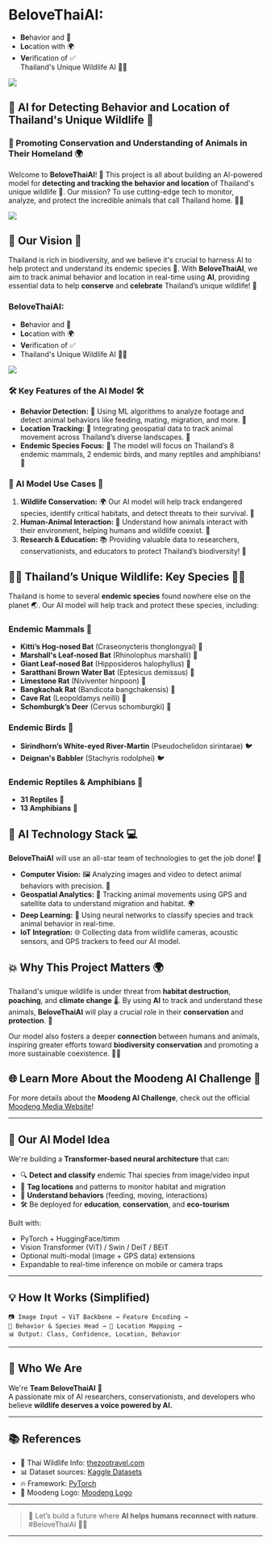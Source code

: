 # **BeloveThaiAI**:  
- **Be**havior and 🐾  
- **Lo**cation with 🌍  
- **Ve**rification of ✅  
Thailand's Unique Wildlife AI 🦏🌿

![](img/BeloveThaiAI_03.png)


## 🦄 AI for Detecting Behavior and Location of Thailand's Unique Wildlife 🐅

### 🌿 Promoting Conservation and Understanding of Animals in Their Homeland 🌍

Welcome to **BeloveThaiAI**! 🚀 This project is all about building an AI-powered model for **detecting and tracking the behavior and location** of Thailand's unique wildlife 🐒. Our mission? To use cutting-edge tech to monitor, analyze, and protect the incredible animals that call Thailand home. 🐅🌱

![](img/BeloveThaiAI_01.jpg)

## 🌟 Our Vision 🌟

Thailand is rich in biodiversity, and we believe it's crucial to harness AI to help protect and understand its endemic species 🦏. With **BeloveThaiAI**, we aim to track animal behavior and location in real-time using **AI**, providing essential data to help **conserve** and **celebrate** Thailand’s unique wildlife! 🌿

### **BeloveThaiAI**:  
- **Be**havior and 🐾  
- **Lo**cation with 🌍  
- **Ve**rification of ✅  
- Thailand's Unique Wildlife AI 🦏🌿

![](img/BeloveThaiAI_02.jpg)

### 🛠️ Key Features of the AI Model 🛠️
- **Behavior Detection:** 🎥 Using ML algorithms to analyze footage and detect animal behaviors like feeding, mating, migration, and more. 👀  
- **Location Tracking:** 📍 Integrating geospatial data to track animal movement across Thailand’s diverse landscapes. 🌳  
- **Endemic Species Focus:** 🦇 The model will focus on Thailand’s 8 endemic mammals, 2 endemic birds, and many reptiles and amphibians! 🦎

### 🦧 AI Model Use Cases 🚀
1. **Wildlife Conservation:** 🌍 Our AI model will help track endangered species, identify critical habitats, and detect threats to their survival. 🐾  
2. **Human-Animal Interaction:** 🤝 Understand how animals interact with their environment, helping humans and wildlife coexist. 🌿  
3. **Research & Education:** 📚 Providing valuable data to researchers, conservationists, and educators to protect Thailand’s biodiversity! 🧠

## 🦸‍♂️ Thailand’s Unique Wildlife: Key Species 🦸‍♀️

Thailand is home to several **endemic species** found nowhere else on the planet 🌏. Our AI model will help track and protect these species, including:

### **Endemic Mammals** 🐾
- **Kitti’s Hog-nosed Bat** (Craseonycteris thonglongyai) 🦇
- **Marshall's Leaf-nosed Bat** (Rhinolophus marshalli) 🦇
- **Giant Leaf-nosed Bat** (Hipposideros halophyllus) 🦇
- **Saratthani Brown Water Bat** (Eptesicus demissus) 🦇
- **Limestone Rat** (Niviventer hinpoon) 🐀
- **Bangkachak Rat** (Bandicota bangchakensis) 🐀
- **Cave Rat** (Leopoldamys neilli) 🐀
- **Schomburgk’s Deer** (Cervus schomburgki) 🦌

### **Endemic Birds** 🦜
- **Sirindhorn’s White-eyed River-Martin** (Pseudochelidon sirintarae) 🐦  
- **Deignan's Babbler** (Stachyris rodolphei) 🐦

### **Endemic Reptiles & Amphibians** 🦎
- **31 Reptiles** 🐍  
- **13 Amphibians** 🐸

## 🤖 AI Technology Stack 💻

**BeloveThaiAI** will use an all-star team of technologies to get the job done! 🚀

- **Computer Vision:** 🖼️ Analyzing images and video to detect animal behaviors with precision. 🎯  
- **Geospatial Analytics:** 📍 Tracking animal movements using GPS and satellite data to understand migration and habitat. 🌍  
- **Deep Learning:** 🤖 Using neural networks to classify species and track animal behavior in real-time.  
- **IoT Integration:** 🌐 Collecting data from wildlife cameras, acoustic sensors, and GPS trackers to feed our AI model.

## 💥 Why This Project Matters 🌍

Thailand's unique wildlife is under threat from **habitat destruction**, **poaching**, and **climate change** 🌡️. By using **AI** to track and understand these animals, **BeloveThaiAI** will play a crucial role in their **conservation** and **protection**. 🦏

Our model also fosters a deeper **connection** between humans and animals, inspiring greater efforts toward **biodiversity conservation** and promoting a more sustainable coexistence. 🌱💪

## 🌐 Learn More About the Moodeng AI Challenge 🎉

For more details about the **Moodeng AI Challenge**, check out the official [Moodeng Media Website](https://moodeng.media.mit.edu/)!

---

## 🧠 Our AI Model Idea

We're building a **Transformer-based neural architecture** that can:

- 🔍 **Detect and classify** endemic Thai species from image/video input  
- 🧭 **Tag locations** and patterns to monitor habitat and migration  
- 🎥 **Understand behaviors** (feeding, moving, interactions)  
- 🛠️ Be deployed for **education**, **conservation**, and **eco-tourism**

Built with:
- PyTorch + HuggingFace/timm  
- Vision Transformer (ViT) / Swin / DeiT / BEiT  
- Optional multi-modal (image + GPS data) extensions  
- Expandable to real-time inference on mobile or camera traps

---

## 💡 How It Works (Simplified)
```text
📷 Image Input → ViT Backbone → Feature Encoding →
🧠 Behavior & Species Head → 🧭 Location Mapping →
📊 Output: Class, Confidence, Location, Behavior
```

---

## 🚀 Who We Are
We're **Team BeloveThaiAI** 💚  
A passionate mix of AI researchers, conservationists, and developers who believe **wildlife deserves a voice powered by AI.**

---

## 📚 References

- 🦁 Thai Wildlife Info: [thezootravel.com](https://thezootravel.com)  
- 📊 Dataset sources: [Kaggle Datasets](https://www.kaggle.com/datasets)  
- 🔥 Framework: [PyTorch](https://pytorch.org/)  
- 🐶 Moodeng Logo: [Moodeng Logo](https://www.reddit.com/r/moodeng/comments/1gmy9x3/the_zoo_has_announced_the_official_moodeng_logo/?tl=th)

---

> 🙌 Let’s build a future where **AI helps humans reconnect with nature**.  
> #BeloveThaiAI 🌱🐾

---